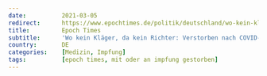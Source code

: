 ```yaml
---
date:          2021-03-05
redirect:      https://www.epochtimes.de/politik/deutschland/wo-kein-klaeger-da-kein-richter-verstorben-nach-covid-19-impfung-ist-kein-indiz-fuer-obduktion-a3460487.html
title:         Epoch Times
subtitle:      'Wo kein Kläger, da kein Richter: Verstorben nach COVID-19-Impfung ist allein kein Anlass für Obduktion'
country:       DE
categories:    [Medizin, Impfung]
tags:          [epoch times, mit oder an impfung gestorben]
---
```

